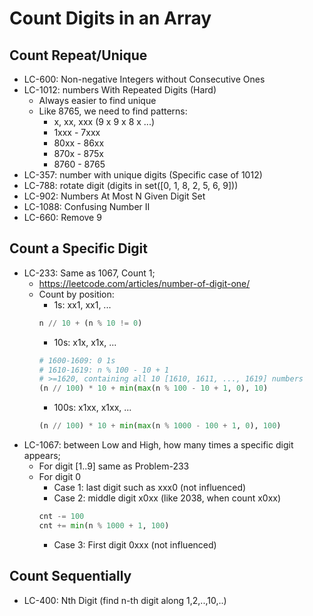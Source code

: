 # Count Digits in an Array

## Count Repeat/Unique
- LC-600: Non-negative Integers without Consecutive Ones
- LC-1012: numbers With Repeated Digits (Hard)
	- Always easier to find unique
	- Like 8765, we need to find patterns:
		- x, xx, xxx (9 x 9 x 8 x ...)
		- 1xxx - 7xxx
		- 80xx - 86xx
		- 870x - 875x
		- 8760 - 8765
- LC-357: number with unique digits (Specific case of 1012)
- LC-788: rotate digit (digits in set([0, 1, 8, 2, 5, 6, 9]))
- LC-902: Numbers At Most N Given Digit Set
- LC-1088: Confusing Number II
- LC-660: Remove 9

## Count a Specific Digit
- LC-233: Same as 1067, Count 1;
	- https://leetcode.com/articles/number-of-digit-one/
	- Count by position:
		- 1s: xx1, xx1, ...
		```python
		n // 10 + (n % 10 != 0)
		```
		- 10s: x1x, x1x, ...
		```python
		# 1600-1609: 0 1s
		# 1610-1619: n % 100 - 10 + 1
		# >=1620, containing all 10 [1610, 1611, ..., 1619] numbers
		(n // 100) * 10 + min(max(n % 100 - 10 + 1, 0), 10)
		```
		- 100s: x1xx, x1xx, ...
		```python
		(n // 100) * 10 + min(max(n % 1000 - 100 + 1, 0), 100)
		```
- LC-1067: between Low and High, how many times a specific digit appears;
	- For digit [1..9] same as Problem-233
	- For digit 0
		- Case 1: last digit such as xxx0 (not influenced)
		- Case 2: middle digit x0xx (like 2038, when count x0xx)
		```python
		cnt -= 100
		cnt += min(n % 1000 + 1, 100)
		```
		- Case 3: First digit 0xxx (not influenced)

## Count Sequentially
- LC-400: Nth Digit (find n-th digit along 1,2,..,10,..)